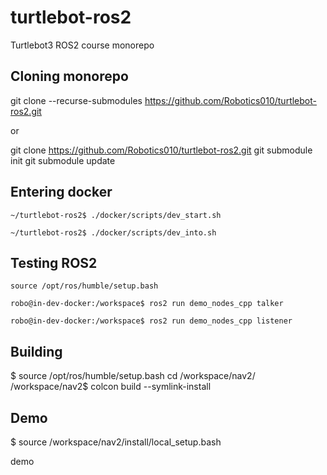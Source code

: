 # turtlebot-ros2
Turtlebot3 ROS2 course monorepo

## Cloning monorepo

git clone --recurse-submodules https://github.com/Robotics010/turtlebot-ros2.git

or

git clone https://github.com/Robotics010/turtlebot-ros2.git
git submodule init
git submodule update

## Entering docker

`~/turtlebot-ros2$ ./docker/scripts/dev_start.sh`

`~/turtlebot-ros2$ ./docker/scripts/dev_into.sh`

## Testing ROS2

`source /opt/ros/humble/setup.bash`

`robo@in-dev-docker:/workspace$ ros2 run demo_nodes_cpp talker`

`robo@in-dev-docker:/workspace$ ros2 run demo_nodes_cpp listener`

## Building

$ source /opt/ros/humble/setup.bash
cd /workspace/nav2/
/workspace/nav2$ colcon build --symlink-install

## Demo

$ source /workspace/nav2/install/local_setup.bash

demo